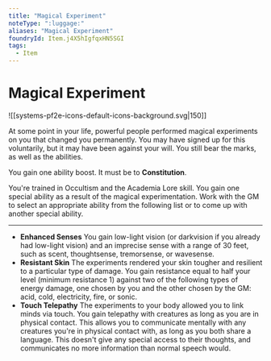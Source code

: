 ```yaml
---
title: "Magical Experiment"
noteType: ":luggage:"
aliases: "Magical Experiment"
foundryId: Item.j4X5hIgfqxHN5SGI
tags:
  - Item
---
```


# Magical Experiment
![[systems-pf2e-icons-default-icons-background.svg|150]]

At some point in your life, powerful people performed magical experiments on you that changed you permanently. You may have signed up for this voluntarily, but it may have been against your will. You still bear the marks, as well as the abilities.

You gain one ability boost. It must be to **Constitution**.

You're trained in Occultism and the Academia Lore skill. You gain one special ability as a result of the magical experimentation. Work with the GM to select an appropriate ability from the following list or to come up with another special ability.

* * *

*   **Enhanced Senses** You gain low-light vision (or darkvision if you already had low-light vision) and an imprecise sense with a range of 30 feet, such as scent, thoughtsense, tremorsense, or wavesense.
*   **Resistant Skin** The experiments rendered your skin tougher and resilient to a particular type of damage. You gain resistance equal to half your level (minimum resistance 1) against two of the following types of energy damage, one chosen by you and the other chosen by the GM: acid, cold, electricity, fire, or sonic.
*   **Touch Telepathy** The experiments to your body allowed you to link minds via touch. You gain telepathy with creatures as long as you are in physical contact. This allows you to communicate mentally with any creatures you're in physical contact with, as long as you both share a language. This doesn't give any special access to their thoughts, and communicates no more information than normal speech would.
